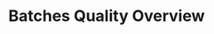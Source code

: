---
layout: article
title: Batches Quality Overview
description: 
  - This design includes the current order status in production
lang: en
weight: 650
isDraft: true
ref: Batches_Quality
category:
  - Food
  - Production
  - Batches
  - Production
image: Batches_Quality_EN.png
download: Batches_Quality_EN.pbmx
overview_description:
overview_benefits:
overview_data_sources:
---